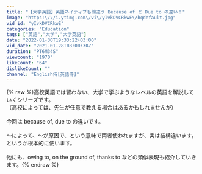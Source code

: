 ```yaml
---
title: "【大学英語】英語ネイティブも間違う Because of と Due to の違い！"
image: "https:\/\/i.ytimg.com\/vi\/yIvkDVCRkwE\/hqdefault.jpg"
vid_id: "yIvkDVCRkwE"
categories: "Education"
tags: ["英語","大学","大学英語"]
date: "2022-01-30T19:33:22+03:00"
vid_date: "2021-01-28T08:00:30Z"
duration: "PT6M34S"
viewcount: "1970"
likeCount: "64"
dislikeCount: ""
channel: "English侍[英語侍]"
---
```

{% raw %}高校英語では習わない、大学で学ぶようなレベルの英語を解説していくシリーズです。<br />（高校によっては、先生が任意で教える場合はあるかもしれませんが）<br /><br />今回は because of, due to の違いです。<br /><br />～によって、～が原因で、という意味で両者使われますが、実は結構違います。<br />というか根本的に使います。<br /><br />他にも、owing to, on the ground of, thanks to などの類似表現も紹介していきます。{% endraw %}
